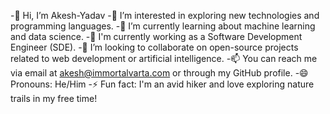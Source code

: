 -👋 Hi, I’m Akesh-Yadav
-👀 I’m interested in exploring new technologies and programming languages.
-🌱 I’m currently learning about machine learning and data science.
-💼 I'm currently working as a Software Development Engineer (SDE).
-💞️ I’m looking to collaborate on open-source projects related to web development or artificial intelligence.
-📫 You can reach me via email at akesh@immortalvarta.com or through my GitHub profile.
-😄 Pronouns: He/Him
-⚡ Fun fact: I'm an avid hiker and love exploring nature trails in my free time!

<!---
akesh-imv/akesh-imv is a ✨ special ✨ repository because its `README.md` (this file) appears on your GitHub profile.
You can click the Preview link to take a look at your changes.
--->
